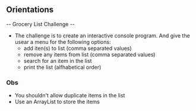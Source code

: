 ## Orientations
-- Grocery List Challenge --
- The challenge is to create an interactive console program. And 
give the usear a menu for the following options:
    - add iten(s) to list (comma separated values)
    - remove any items from list (comma separated values)
    - search for an item in the list
    - print the list (alfhabetical order)
### Obs
- You shouldn't allow duplicate items in the list
- Use an ArrayList to store the items